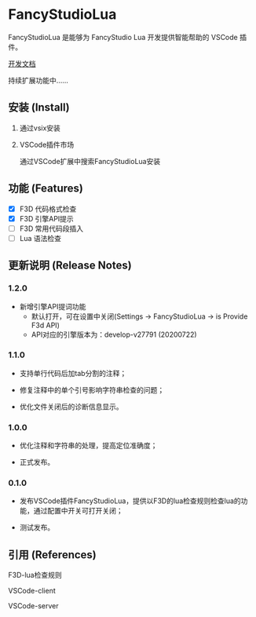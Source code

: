 # FancyStudioLua

FancyStudioLua 是能够为 FancyStudio Lua 开发提供智能帮助的 VSCode 插件。

[开发文档](DevelopDoc.md)

持续扩展功能中……

## 安装 (Install)

1. 通过vsix安装

2. VSCode插件市场

    通过VSCode扩展中搜索FancyStudioLua安装

## 功能 (Features)

- [x] F3D 代码格式检查
- [x] F3D 引擎API提示
- [ ] F3D 常用代码段插入
- [ ] Lua 语法检查

## 更新说明 (Release Notes)

### 1.2.0

- 新增引擎API提词功能
    - 默认打开，可在设置中关闭(Settings -> FancyStudioLua -> is Provide F3d API)
    - API对应的引擎版本为：develop-v27791 (20200722)

### 1.1.0

- 支持单行代码后加tab分割的注释；

- 修复注释中的单个引号影响字符串检查的问题；

- 优化文件关闭后的诊断信息显示。

### 1.0.0

- 优化注释和字符串的处理，提高定位准确度；

- 正式发布。

### 0.1.0

- 发布VSCode插件FancyStudioLua，提供以F3D的lua检查规则检查lua的功能，通过配置中开关可打开关闭；

- 测试发布。

## 引用 (References)

F3D-lua检查规则

VSCode-client

VSCode-server